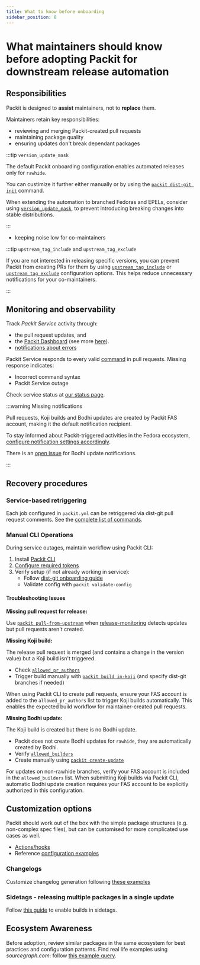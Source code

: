 ```yaml
---
title: What to know before onboarding
sidebar_position: 8
---
```

# What maintainers should know before adopting Packit for downstream release automation 

## Responsibilities

Packit is designed to **assist** maintainers, not to **replace** them.

Maintainers retain key responsibilities:
- reviewing and merging Packit-created pull requests
- maintaining package quality
- ensuring updates don't break dependant packages

:::tip `version_update_mask`

The default Packit onboarding configuration enables automated releases only for `rawhide`.

You can custimize it further either manually or by using the [`packit dist-git init`](https://packit.dev/docs/cli/dist-git/init) command. 

When extending the automation to branched Fedoras and EPELs, consider using [`version_update_mask`](https://packit.dev/docs/configuration#version_update_mask), to prevent introducing breaking changes into stable distributions.

:::

- keeping noise low for co-maintainers

:::tip `upstream_tag_include` and `upstream_tag_exclude`

If you are not interested in releasing specific versions, you can prevent Packit from creating PRs for them by using [`upstream_tag_include`](https://packit.dev/docs/configuration#upstream_tag_include) or [`upstream_tag_exclude`](https://packit.dev/docs/configuration#upstream_tag_exclude) configuration options. This helps reduce unnecessary notifications for your co-maintainers.

:::

## Monitoring and observability

Track *Packit Service* activity through:
- the pull request updates, and 
- the [Packit Dashboard](https://dashboard.packit.dev/) (see more [here](https://packit.dev/docs/fedora-releases-guide/dist-git-onboarding#ui)).
- [notifications about errors](https://packit.dev/docs/fedora-releases-guide/dist-git-onboarding#notifications-about-errors)

Packit Service responds to every valid [command](https://github.com/packit/packit.dev/pull/1004#discussion_r1971305820) in pull requests. Missing response indicates:
- Incorrect command syntax
- Packit Service outage

Check service status at [our status page](https://status.packit.dev/).

:::warning Missing notifications

Pull requests, Koji builds and Bodhi updates are created by Packit FAS account, making it the default notification recipient.

To stay informed about Packit-triggered activities in the Fedora ecosystem, [configure notification settings accordingly](https://packit.dev/docs/fedora-releases-guide/fedora-notifications).

There is an [open issue](https://github.com/packit/packit-service/issues/2404) for Bodhi update notifications.

:::

## Recovery procedures

### Service-based retriggering

Each job configured in `packit.yml` can be retriggered via dist-git pull request comments. See the [complete list of commands](https://packit.dev/docs/fedora-releases-guide/dist-git-onboarding#retriggering).

### Manual CLI Operations

During service outages, maintain workflow using Packit CLI:

1. Install [Packit CLI](https://packit.dev/docs/cli)
2. [Configure required tokens](https://packit.dev/docs/configuration#user-configuration-file)
3. Verify setup (if not already working in service):
   - Follow [dist-git onboarding guide](https://packit.dev/docs/fedora-releases-guide/dist-git-onboarding)
   - Validate config with `packit validate-config`

#### Troubleshooting Issues

**Missing pull request for release:**

Use [`packit pull-from-upstream`](https://packit.dev/docs/cli/pull-from-upstream) when [release-monitoring](https://release-monitoring.org/) detects updates but pull requests aren't created.

**Missing Koji build:**

The release pull request is merged (and contains a change in the version value) but a Koji build isn't triggered.

- Check [`allowed_pr_authors`](https://packit.dev/docs/configuration/downstream/koji_build#optional-parameters)
- Trigger build manually with [`packit build in-koji`](https://packit.dev/docs/cli/build/in-koji) (and specify dist-git branches if needed)

When using Packit CLI to create pull requests, ensure your FAS account is added to the `allowed_pr_authors` list to trigger Koji builds automatically. This enables the expected build workflow for maintainer-created pull requests.

**Missing Bodhi update:**

The Koji build is created but there is no Bodhi update.

- Packit does not create Bodhi updates for `rawhide`, they are automatically created by Bodhi.
- Verify [`allowed_builders`](https://packit.dev/docs/configuration/downstream/bodhi_update#optional-parameters)
- Create manually using [`packit create-update`](https://packit.dev/docs/cli/create-update)

For updates on non-rawhide branches, verify your FAS account is included in the `allowed_builders` list. When submitting Koji builds via Packit CLI, automatic Bodhi update creation requires your FAS account to be explicitly authorized in this configuration.

## Customization options

Packit should work out of the box with the simple package structures (e.g. non-complex spec files), but can be customised for more complicated use cases as well.

- [Actions/hooks](https://packit.dev/docs/configuration/actions)
- Reference [configuration examples](https://packit.dev/docs/configuration/examples#examples-for-actions)

### Changelogs
Customize changelog generation following [these examples](https://packit.dev/docs/configuration/examples#custom-changelog-generation)

### Sidetags - releasing multiple packages in a single update
Follow [this guide](https://packit.dev/docs/fedora-releases-guide/releasing-multiple-packages) to enable builds in sidetags.

## Ecosystem Awareness

Before adoption, review similar packages in the same ecosystem for best practices and configuration patterns.
Find real life examples using *sourcegraph.com*: follow [this example query](https://sourcegraph.com/search?q=context:global+file:%5Epackit%5C.yaml%24+&patternType=keyword&sm=0).